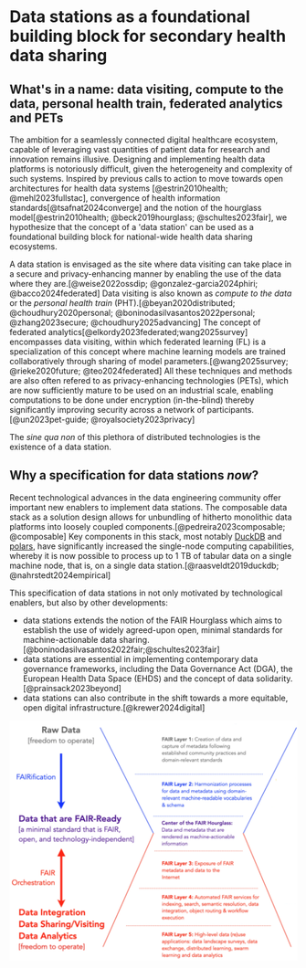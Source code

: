 # Data stations as a foundational building block for secondary health data sharing

## What's in a name: data visiting, compute to the data, personal health train, federated analytics and PETs

The ambition for a seamlessly connected digital healthcare ecosystem, capable of leveraging vast quantities of patient data for research and innovation remains illusive. Designing and implementing health data platforms is notoriously difficult, given the heterogeneity and complexity of such systems. Inspired by previous calls to action to move towards open architectures for health data systems [@estrin2010health; @mehl2023fullstac], convergence of health information standards[@tsafnat2024converge] and the notion of the hourglass model[@estrin2010health; @beck2019hourglass; @schultes2023fair], we hypothesize that the concept of a 'data station' can be used as a foundational building block for national-wide health data sharing ecosystems.

A data station is envisaged as the site where data visiting can take place in a secure and privacy-enhancing manner by enabling the use of the data where they are.[@weise2022ossdip; @gonzalez-garcia2024phiri; @bacco2024federated] Data visiting is also known as _compute to the data_ or the _personal health train_ (PHT).[@beyan2020distributed; @choudhury2020personal; @boninodasilvasantos2022personal; @zhang2023secure; @choudhury2025advancing] The concept of federated analytics[@elkordy2023federated;wang2025survey] encompasses data visiting, within which federated learning (FL) is a specialization of this concept where machine learning models are trained collaboratively through sharing of model parameters.[@wang2025survey; @rieke2020future; @teo2024federated] All these techniques and methods are also often refered to as privacy-enhancing technologies (PETs), which are now sufficiently mature to be used on an industrial scale, enabling computations to be done under encryption (in-the-blind) thereby significantly improving security across a network of participants.[@un2023pet-guide; @royalsociety2023privacy]

The _sine qua non_ of this plethora of distributed technologies is the existence of a data station.

## Why a specification for data stations _now_?

Recent technological advances in the data engineering community offer important new enablers to implement data stations. The composable data stack as a solution design allows for unbundling of hitherto monolithic data platforms into loosely coupled components.[@pedreira2023composable; @composable] Key components in this stack, most notably [DuckDB](https://duckdb.org) and [polars](https://pola.rs), have significantly increased the single-node computing capabilities, whereby it is now possible to process up to 1 TB of tabular data on a single machine node, that is, on a single data station.[@raasveldt2019duckdb; @nahrstedt2024empirical]

This specification of data stations in not only motivated by technological enablers, but also by other developments:

- data stations extends the notion of the FAIR Hourglass which aims to establish the use of widely agreed-upon open, minimal standards for machine-actionable data sharing.[@boninodasilvasantos2022fair;@schultes2023fair]
- data stations are essential in implementing contemporary data governance frameworks, including the Data Governance Act (DGA), the European Health Data Space (EHDS) and the concept of data solidarity.[@prainsack2023beyond]
- data stations can also contribute in the shift towards a more equitable, open digital infrastructure.[@krewer2024digital]

![FAIR Hourglass](fair-hourglass.png)


